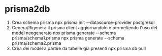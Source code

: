 # prisma2db
1) Crea schema prisma
npx prisma init --datasource-provider postgresql
2) Genera/Rigenera il prisma client aggiornandolo e permettendo l'uso del model neogenerato
npx prisma generate --schema prisma/schema1.prisma
npx prisma generate --schema prisma/schema2.prisma
3) Crea dei model a partire da tabelle già presenti
npx prisma db pull